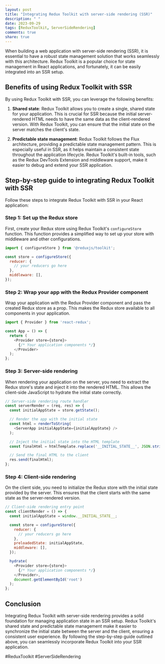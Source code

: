 ```yaml
---
layout: post
title: "Integrating Redux Toolkit with server-side rendering (SSR)"
description: " "
date: 2023-09-29
tags: [ReduxToolkit, ServerSideRendering]
comments: true
share: true
---
```


When building a web application with server-side rendering (SSR), it is essential to have a robust state management solution that works seamlessly with this architecture. Redux Toolkit is a popular choice for state management in React applications, and fortunately, it can be easily integrated into an SSR setup.

## Benefits of using Redux Toolkit with SSR

By using Redux Toolkit with SSR, you can leverage the following benefits:

1. **Shared state**: Redux Toolkit allows you to create a single, shared state for your application. This is crucial for SSR because the initial server-rendered HTML needs to have the same data as the client-rendered version. With Redux Toolkit, you can ensure that the initial state on the server matches the client's state.

2. **Predictable state management**: Redux Toolkit follows the Flux architecture, providing a predictable state management pattern. This is especially useful in SSR, as it helps maintain a consistent state throughout the application lifecycle. Redux Toolkit's built-in tools, such as the Redux DevTools Extension and middleware support, make it easier to debug and extend your SSR application.

## Step-by-step guide to integrating Redux Toolkit with SSR

Follow these steps to integrate Redux Toolkit with SSR in your React application:

### Step 1: Set up the Redux store

First, create your Redux store using Redux Toolkit's `configureStore` function. This function provides a simplified way to set up your store with middleware and other configurations.

```javascript
import { configureStore } from '@reduxjs/toolkit';

const store = configureStore({
  reducer: {
    // your reducers go here
  },
  middleware: [],
});
```

### Step 2: Wrap your app with the Redux Provider component

Wrap your application with the Redux Provider component and pass the created Redux store as a prop. This makes the Redux store available to all components in your application.

```javascript
import { Provider } from 'react-redux';

const App = () => {
  return (
    <Provider store={store}>
      {/* Your application components */}
    </Provider>
  );
};
```

### Step 3: Server-side rendering

When rendering your application on the server, you need to extract the Redux store's state and inject it into the rendered HTML. This allows the client-side JavaScript to hydrate the initial state correctly.

```javascript
// Server-side rendering route handler
const serverRender = (req, res) => {
  const initialAppState = store.getState();

  // Render the app with the initial state
  const html = renderToString(
    <ServerApp initialAppState={initialAppState} />
  );

  // Inject the initial state into the HTML template
  const finalHtml = htmlTemplate.replace('__INITIAL_STATE__', JSON.stringify(initialAppState));

  // Send the final HTML to the client
  res.send(finalHtml);
};
```

### Step 4: Client-side rendering

On the client side, you need to initialize the Redux store with the initial state provided by the server. This ensures that the client starts with the same state as the server-rendered version.

```javascript
// Client-side rendering entry point
const clientRender = () => {
  const initialAppState = window.__INITIAL_STATE__;

  const store = configureStore({
    reducer: {
      // your reducers go here
    },
    preloadedState: initialAppState,
    middleware: [],
  });

  hydrate(
    <Provider store={store}>
      {/* Your application components */}
    </Provider>,
    document.getElementById('root')
  );
};
```

## Conclusion

Integrating Redux Toolkit with server-side rendering provides a solid foundation for managing application state in an SSR setup. Redux Toolkit's shared state and predictable state management make it easier to synchronize the initial state between the server and the client, ensuring a consistent user experience. By following the step-by-step guide outlined above, you can seamlessly incorporate Redux Toolkit into your SSR application.

#ReduxToolkit #ServerSideRendering